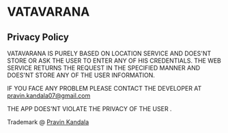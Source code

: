 # VATAVARANA

## Privacy Policy

VATAVARANA IS PURELY BASED ON LOCATION SERVICE AND DOES'NT STORE OR ASK THE USER TO ENTER ANY OF HIS CREDENTIALS.
THE WEB SERVICE RETURNS THE REQUEST IN THE SPECIFIED MANNER AND DOES'NT STORE ANY OF THE USER INFORMATION.


IF YOU FACE ANY PROBLEM PLEASE CONTACT THE DEVELOPER AT  pravin.kandala07@gmail.com

THE APP DOES'NT VIOLATE THE PRIVACY OF THE USER .


Trademark @ [Pravin Kandala][pravin-github] 

[pravin-github]: http://github.com/pravinkandala
